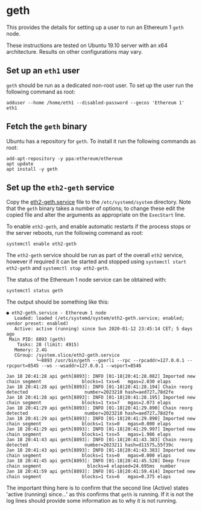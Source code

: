 # geth

This provides the details for setting up a user to run an Ethereum 1 `geth` node.

These instructions are tested on Ubuntu 19.10 server with an x64 architecture.  Results on other configurations may vary.

## Set up an `eth1` user

`geth` should be run as a dedicated non-root user.  To set up the user run the following command as root:

```
adduser --home /home/eth1 --disabled-password --gecos 'Ethereum 1' eth1
```

## Fetch the `geth` binary

Ubuntu has a repository for `geth`.  To install it run the following commands as root:

```
add-apt-repository -y ppa:ethereum/ethereum
apt update
apt install -y geth
```

## Set up the `eth2-geth` service

Copy the [eth2-geth.service](eth2-geth.service) file to the `/etc/systemd/system` directory.  Note that the `geth` binary takes a number of options; to change these edit the copied file and alter the arguments as appropriate on the `ExecStart` line.

To enable `eth2-geth`, and enable automatic restarts if the process stops or the server reboots, run the following command as root:

```
systemctl enable eth2-geth
```

The `eth2-geth` service should be run as part of the overall `eth2` service, however if required it can be started and stopped using `systemctl start eth2-geth` and `systemctl stop eth2-geth`.

The status of the Ethereum 1 node service can be obtained with:

```
systemctl status geth
```

The output should be something like this:

```
● eth2-geth.service - Ethereum 1 node
   Loaded: loaded (/etc/systemd/system/eth2-geth.service; enabled; vendor preset: enabled)
   Active: active (running) since Sun 2020-01-12 23:45:14 CET; 5 days ago
 Main PID: 8893 (geth)
    Tasks: 28 (limit: 4915)
   Memory: 2.4G
   CGroup: /system.slice/eth2-geth.service
           └─8893 /usr/bin/geth --goerli --rpc --rpcaddr=127.0.0.1 --rpcport=8545 --ws --wsaddr=127.0.0.1 --wsport=8546

Jan 18 20:41:28 api geth[8893]: INFO [01-18|20:41:28.082] Imported new chain segment               blocks=1 txs=6   mgas=2.030 elaps
Jan 18 20:41:28 api geth[8893]: INFO [01-18|20:41:28.194] Chain reorg detected                     number=2023210 hash=aed727…78d2fe
Jan 18 20:41:28 api geth[8893]: INFO [01-18|20:41:28.195] Imported new chain segment               blocks=1 txs=7   mgas=2.073 elaps
Jan 18 20:41:29 api geth[8893]: INFO [01-18|20:41:29.890] Chain reorg detected                     number=2023210 hash=aed727…78d2fe
Jan 18 20:41:29 api geth[8893]: INFO [01-18|20:41:29.890] Imported new chain segment               blocks=1 txs=0   mgas=0.000 elaps
Jan 18 20:41:29 api geth[8893]: INFO [01-18|20:41:29.997] Imported new chain segment               blocks=1 txs=5   mgas=1.986 elaps
Jan 18 20:41:43 api geth[8893]: INFO [01-18|20:41:43.383] Chain reorg detected                     number=2023211 hash=d11575…55f39c
Jan 18 20:41:43 api geth[8893]: INFO [01-18|20:41:43.383] Imported new chain segment               blocks=1 txs=0   mgas=0.000 elaps
Jan 18 20:41:45 api geth[8893]: INFO [01-18|20:41:45.528] Deep froze chain segment                 blocks=4 elapsed=24.695ms  number
Jan 18 20:41:59 api geth[8893]: INFO [01-18|20:41:59.414] Imported new chain segment               blocks=1 txs=6   mgas=0.375 elaps
```

The important thing here is to confirm that the second line (Active) states 'active (running) since...' as this confirms that `geth` is running.  If it is not the log lines should provide some information as to why it is not running.
